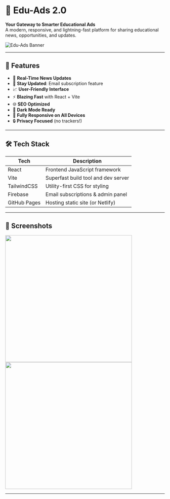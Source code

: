 # 🚀 Edu-Ads 2.0

**Your Gateway to Smarter Educational Ads**  
A modern, responsive, and lightning-fast platform for sharing educational news, opportunities, and updates.

![Edu-Ads Banner](https://your-image-url.com/banner.png) <!-- Optional project banner -->

---

## 🧠 Features

- 🔔 **Real-Time News Updates**
- 💬 **Stay Updated**: Email subscription feature
- 📈 **User-Friendly Interface**
- ⚡ **Blazing Fast** with React + Vite
- 🌐 **SEO Optimized**
- 🌙 **Dark Mode Ready**
- 📱 **Fully Responsive on All Devices**
- 🔒 **Privacy Focused** (no trackers!)

---

## 🛠️ Tech Stack

| Tech        | Description                         |
|-------------|-------------------------------------|
| React       | Frontend JavaScript framework       |
| Vite        | Superfast build tool and dev server |
| TailwindCSS | Utility-first CSS for styling       |
| Firebase    | Email subscriptions & admin panel   |
| GitHub Pages | Hosting static site (or Netlify)   |

---

## 📸 Screenshots

<!-- Add your screenshots here -->
<img src="https://your-image-url.com/screenshot1.png" width="400" />
<img src="https://your-image-url.com/screenshot2.png" width="400" />

---

